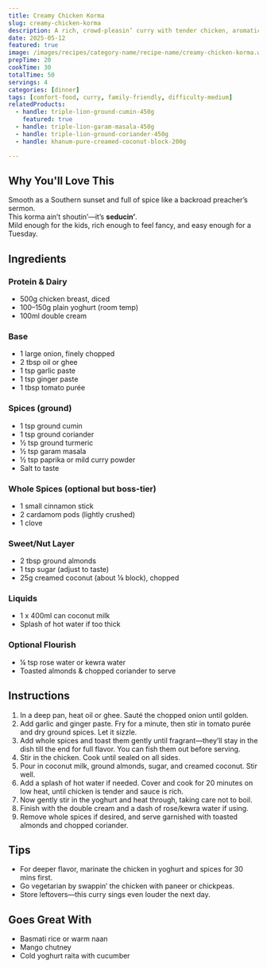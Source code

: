 ```yaml
---
title: Creamy Chicken Korma
slug: creamy-chicken-korma
description: A rich, crowd-pleasin’ curry with tender chicken, aromatic spices, and a luxuriously creamy coconut-almond sauce—fit for weeknight comfort or weekend showstoppin’.
date: 2025-05-12
featured: true
image: /images/recipes/category-name/recipe-name/creamy-chicken-korma.webp
prepTime: 20
cookTime: 30
totalTime: 50
servings: 4
categories: [dinner]
tags: [comfort-food, curry, family-friendly, difficulty-medium]
relatedProducts:
  - handle: triple-lion-ground-cumin-450g
    featured: true
  - handle: triple-lion-garam-masala-450g
  - handle: triple-lion-ground-coriander-450g
  - handle: khanum-pure-creamed-coconut-block-200g

---
```


## Why You'll Love This

Smooth as a Southern sunset and full of spice like a backroad preacher’s sermon.  
This korma ain’t shoutin’—it’s **seducin’**.  
Mild enough for the kids, rich enough to feel fancy, and easy enough for a Tuesday.

## Ingredients

### Protein & Dairy
- 500g chicken breast, diced  
- 100–150g plain yoghurt (room temp)  
- 100ml double cream  

### Base
- 1 large onion, finely chopped  
- 2 tbsp oil or ghee  
- 1 tsp garlic paste  
- 1 tsp ginger paste  
- 1 tbsp tomato purée  

### Spices (ground)
- 1 tsp ground cumin  
- 1 tsp ground coriander  
- ½ tsp ground turmeric  
- ½ tsp garam masala  
- ½ tsp paprika or mild curry powder  
- Salt to taste  

### Whole Spices (optional but boss-tier)
- 1 small cinnamon stick  
- 2 cardamom pods (lightly crushed)  
- 1 clove  

### Sweet/Nut Layer
- 2 tbsp ground almonds  
- 1 tsp sugar (adjust to taste)  
- 25g creamed coconut (about ⅛ block), chopped  

### Liquids
- 1 x 400ml can coconut milk  
- Splash of hot water if too thick  

### Optional Flourish
- ¼ tsp rose water or kewra water  
- Toasted almonds & chopped coriander to serve  

## Instructions

1. In a deep pan, heat oil or ghee. Sauté the chopped onion until golden.
2. Add garlic and ginger paste. Fry for a minute, then stir in tomato purée and dry ground spices. Let it sizzle.
3. Add whole spices and toast them gently until fragrant—they’ll stay in the dish till the end for full flavor. You can fish them out before serving.
4. Stir in the chicken. Cook until sealed on all sides.
5. Pour in coconut milk, ground almonds, sugar, and creamed coconut. Stir well.
6. Add a splash of hot water if needed. Cover and cook for 20 minutes on low heat, until chicken is tender and sauce is rich.
7. Now gently stir in the yoghurt and heat through, taking care not to boil.
8. Finish with the double cream and a dash of rose/kewra water if using.
9. Remove whole spices if desired, and serve garnished with toasted almonds and chopped coriander.

## Tips

- For deeper flavor, marinate the chicken in yoghurt and spices for 30 mins first.
- Go vegetarian by swappin’ the chicken with paneer or chickpeas.
- Store leftovers—this curry sings even louder the next day.

## Goes Great With

- Basmati rice or warm naan  
- Mango chutney  
- Cold yoghurt raita with cucumber  